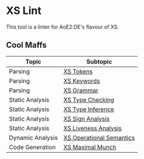 # XS Lint

This tool is a linter  for AoE2:DE's flavour of XS.

## Cool Maffs

| Topic            | Subtopic                                                 |
|------------------|----------------------------------------------------------|
| Parsing          | [XS Tokens](./maffs/parsing/xs_tokens.pdf)               |
| Parsing          | [XS Keywords](./maffs/parsing/xs_keywords.pdf)           |
| Parsing          | [XS Grammar](./maffs/parsing/xs_grammar.pdf)             |
| Static Analysis  | [XS Type Checking](./maffs/static/xs_type_chk.pdf)       |
| Static Analysis  | [XS Type Inference](./maffs/static/xs_type_inf.md)       |
| Static Analysis  | [XS Sign Analysis](./maffs/static/xs_sign.md)            |
| Static Analysis  | [XS Liveness Analysis](./maffs/static/xs_liveness.md)    |
| Dynamic Analysis | [XS Operational Semantics](./maffs/dynamic/xs_op_sem.md) |
| Code Generation  | [XS Maximal Munch](./maffs/code_gen/xs_mm.md)            |
